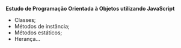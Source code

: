 <strong>Estudo de Programação Orientada à Objetos utilizando JavaScript</strong>

- Classes;
- Métodos de instância;
- Métodos estáticos;
- Herança...
